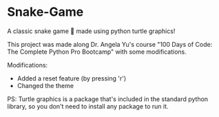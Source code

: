 # Snake-Game
A classic snake game 🐍 made using python turtle graphics!

This project was made along Dr. Angela Yu's course "100 Days of Code: The Complete Python Pro Bootcamp" with some modifications.

Modifications:
- Added a reset feature (by pressing 'r')
- Changed the theme

PS: Turtle graphics is a package that's included in the standard python library, so you don't need to install any package to run it.
